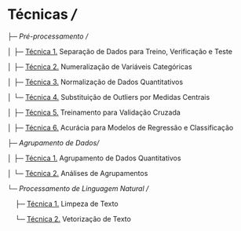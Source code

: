 # Técnicas */*

├─ *Pré-processamento /*

│&nbsp;├─ [Técnica 1.]() Separação de Dados para Treino, Verificação e Teste

│&nbsp;├─ [Técnica 2.](https://github.com/alexandre11aa/notebooks/blob/main/techniques/preprocessing/numeralizacao_de_variaveis_categoricas.ipynb) Numeralização de Variáveis Categóricas

│&nbsp;├─ [Técnica 3.](https://github.com/alexandre11aa/notebooks/blob/main/techniques/preprocessing/normalizacao_de_dados.ipynb) Normalização de Dados Quantitativos

│&nbsp;└─ [Técnica 4.](https://github.com/alexandre11aa/notebooks/blob/main/techniques/preprocessing/substituicao_por_medidas_centrais.ipynb) Substituição de Outliers por Medidas Centrais

│&nbsp;├─ [Técnica 5.]() Treinamento para Validação Cruzada

│&nbsp;├─ [Técnica 6.]() Acurácia para Modelos de Regressão e Classificação

├─ *Agrupamento de Dados/*

│&nbsp;├─ [Técnica 1.](https://github.com/alexandre11aa/notebooks/blob/main/techniques/cluster/agrupamento_de_dados.ipynb) Agrupamento de Dados Quantitativos

│&nbsp;└─ [Técnica 2.](https://github.com/alexandre11aa/notebooks/blob/main/techniques/cluster/analises_de_agrupamentos.ipynb) Análises de Agrupamentos

└─ *Processamento de Linguagem Natural /*

&nbsp;&nbsp;&nbsp; ├─ [Técnica 1.](https://github.com/alexandre11aa/notebooks/blob/main/techniques/nlp/limpeza_de_texto.ipynb) Limpeza de Texto

&nbsp;&nbsp;&nbsp; └─ [Técnica 2.](https://github.com/alexandre11aa/notebooks/blob/main/techniques/nlp/vetorizacao_de_texto.ipynb) Vetorização de Texto
